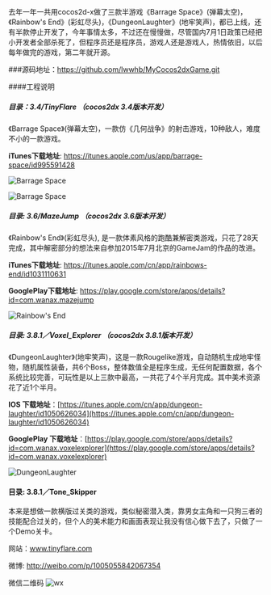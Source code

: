 去年一年一共用cocos2d-x做了三款半游戏《Barrage Space》(弹幕太空)，《Rainbow's End》(彩虹尽头)，《DungeonLaughter》(地牢笑声)，都已上线，还有半款停止开发了，今年事情太多，不过还在慢慢做，尽管国内7月1日政策已经把小开发者全部杀死了，但程序员还是程序员，游戏人还是游戏人，热情依旧，以后每年做完的游戏，第二年就开源。

###源码地址：<https://github.com/lwwhb/MyCocos2dxGame.git>


<!-- more -->
####工程说明

##### 目录：3.4/TinyFlare  （cocos2dx 3.4版本开发）

《Barrage Space》(弹幕太空)，一款仿《几何战争》的射击游戏，10种敌人，难度不小的一款游戏。

**iTunes下载地址**: <https://itunes.apple.com/us/app/barrage-space/id995591428>

![Barrage Space](http://a1.mzstatic.com/us/r30/Purple5/v4/59/cb/85/59cb8545-6099-ab11-acca-4ffd043c4b84/screen520x924.jpeg)

![Barrage Space](http://a4.mzstatic.com/us/r30/Purple7/v4/7b/8b/94/7b8b949b-3212-d3ee-4771-6907def7f3e8/screen520x924.jpeg)


##### 目录: 3.6/MazeJump （cocos2dx 3.6版本开发）

《Rainbow's End》(彩虹尽头), 是一款体素风格的跑酷兼解密类游戏，只花了28天完成，其中解密部分的想法来自参加2015年7月北京的GameJam的作品的改进。

**iTunes下载地址**: <https://itunes.apple.com/cn/app/rainbows-end/id1031110631>

**GooglePlay下载地址**: <https://play.google.com/store/apps/details?id=com.wanax.mazejump>

![Rainbow's End](http://a4.mzstatic.com/us/r30/Purple7/v4/a6/aa/f2/a6aaf2d8-3b8c-35fd-aa65-73654524059e/screen696x696.jpeg)

##### 目录: 3.8.1／Voxel_Explorer （cocos2dx 3.8.1版本开发）

《DungeonLaughter》(地牢笑声)，这是一款Rougelike游戏，自动随机生成地牢怪物，随机属性装备，共6个Boss，整体数值全是程序生成，无任何配置数据，各个系统比较完善，可玩性是以上三款中最高，一共花了4个半月完成。其中美术资源花了近1个半月。

**IOS 下载地址**：[https://itunes.apple.com/cn/app/dungeon-laughter/id1050626034](https://itunes.apple.com/cn/app/dungeon-laughter/id1050626034)

**GooglePlay 下载地址**：[https://play.google.com/store/apps/details?id=com.wanax.voxelexplorer](https://play.google.com/store/apps/details?id=com.wanax.voxelexplorer)

![DungeonLaughter](http://a2.mzstatic.com/us/r30/Purple69/v4/42/4a/5c/424a5cad-5828-283f-0741-6f455cfdd905/screen696x696.jpeg)

#### 目录: 3.8.1／Tone_Skipper

本来是想做一款横版过关类的游戏，类似秘密潜入类，靠男女主角和一只狗三者的技能配合过关的，但个人的美术能力和画面表现让我没有信心做下去了，只做了一个Demo关卡。


网站：www.tinyflare.com

微博: http://weibo.com/p/1005055842067354

微信二维码
![wx](http://ww2.sinaimg.cn/mw690/006nmIAOjw1f89q83j6i8j30by0by0tf.jpg)

